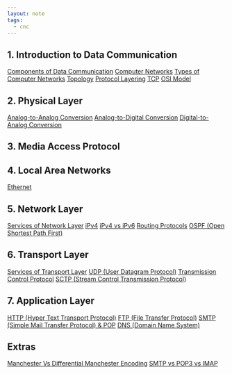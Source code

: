 ```yaml
---
layout: note
tags:
  - cnc
---
```

## 1. Introduction to Data Communication

[Components of Data Communication](Components-of-Data-Communication)
[Computer Networks](Computer-Networks)
[Types of Computer Networks](Types-of-Computer-Networks)
[Topology](Topology)
[Protocol Layering](Protocol-Layering)
[TCP](TCP)
[OSI Model](OSI-Model)

## 2. Physical Layer

[Analog-to-Analog Conversion](Analog-to-Analog-Conversion)
[Analog-to-Digital Conversion](Analog-to-Digital-Conversion)
[Digital-to-Analog Conversion](Digital-to-Analog-Conversion)

## 3. Media Access Protocol

## 4. Local Area Networks

[Ethernet](Ethernet)

## 5.  Network Layer

[Services of Network Layer](Services-of-Network-Layer)
[iPv4](iPv4)
[iPv4 vs iPv6](iPv4-vs-iPv6)
[Routing Protocols](Routing-Protocols)
[OSPF (Open Shortest Path First)](OSPF-(Open-Shortest-Path-First))

## 6. Transport Layer

[Services of Transport Layer](Services-of-Transport-Layer)
[UDP (User Datagram Protocol)](UDP-(User-Datagram-Protocol))
[Transmission Control Protocol](Transmission-Control-Protocol)
[SCTP (Stream Control Transmission Protocol)](SCTP-(Stream-Control-Transmission-Protocol))

## 7. Application Layer

[HTTP (Hyper Text Transport Protocol)](HTTP-(Hyper-Text-Transport-Protocol))
[FTP (File Transfer Protocol)](FTP-(File-Transfer-Protocol))
[SMTP (Simple Mail Transfer Protocol) & POP](SMTP-(Simple-Mail-Transfer-Protocol)-&-POP)
[DNS (Domain Name System)](DNS-(Domain-Name-System))
## Extras

[Manchester Vs Differential Manchester Encoding](Manchester-Vs-Differential-Manchester-Encoding)
[SMTP vs POP3 vs IMAP](SMTP-vs-POP3-vs-IMAP)
